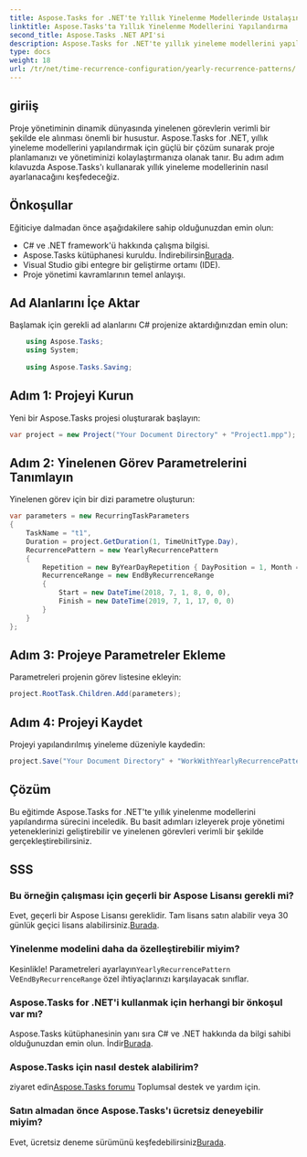 ```yaml
---
title: Aspose.Tasks for .NET'te Yıllık Yinelenme Modellerinde Ustalaşın
linktitle: Aspose.Tasks'ta Yıllık Yinelenme Modellerini Yapılandırma
second_title: Aspose.Tasks .NET API'si
description: Aspose.Tasks for .NET'te yıllık yineleme modellerini yapılandırmayı öğrenin. Bu adım adım kılavuzla proje yönetimi becerilerinizi geliştirin.
type: docs
weight: 18
url: /tr/net/time-recurrence-configuration/yearly-recurrence-patterns/
---
```

## giriiş
Proje yönetiminin dinamik dünyasında yinelenen görevlerin verimli bir şekilde ele alınması önemli bir husustur. Aspose.Tasks for .NET, yıllık yineleme modellerini yapılandırmak için güçlü bir çözüm sunarak proje planlamanızı ve yönetiminizi kolaylaştırmanıza olanak tanır. Bu adım adım kılavuzda Aspose.Tasks'ı kullanarak yıllık yineleme modellerinin nasıl ayarlanacağını keşfedeceğiz.
## Önkoşullar
Eğiticiye dalmadan önce aşağıdakilere sahip olduğunuzdan emin olun:
- C# ve .NET framework'ü hakkında çalışma bilgisi.
-  Aspose.Tasks kütüphanesi kuruldu. İndirebilirsin[Burada](https://releases.aspose.com/tasks/net/).
- Visual Studio gibi entegre bir geliştirme ortamı (IDE).
- Proje yönetimi kavramlarının temel anlayışı.
## Ad Alanlarını İçe Aktar
Başlamak için gerekli ad alanlarını C# projenize aktardığınızdan emin olun:
```csharp
    using Aspose.Tasks;
    using System;
    
    using Aspose.Tasks.Saving;
```
## Adım 1: Projeyi Kurun
Yeni bir Aspose.Tasks projesi oluşturarak başlayın:
```csharp
var project = new Project("Your Document Directory" + "Project1.mpp");
```
## Adım 2: Yinelenen Görev Parametrelerini Tanımlayın
Yinelenen görev için bir dizi parametre oluşturun:
```csharp
var parameters = new RecurringTaskParameters
{
    TaskName = "t1",
    Duration = project.GetDuration(1, TimeUnitType.Day),
    RecurrencePattern = new YearlyRecurrencePattern
    {
        Repetition = new ByYearDayRepetition { DayPosition = 1, Month = Month.July },
        RecurrenceRange = new EndByRecurrenceRange
        {
            Start = new DateTime(2018, 7, 1, 8, 0, 0),
            Finish = new DateTime(2019, 7, 1, 17, 0, 0)
        }
    }
};
```
## Adım 3: Projeye Parametreler Ekleme
Parametreleri projenin görev listesine ekleyin:
```csharp
project.RootTask.Children.Add(parameters);
```
## Adım 4: Projeyi Kaydet
Projeyi yapılandırılmış yineleme düzeniyle kaydedin:
```csharp
project.Save("Your Document Directory" + "WorkWithYearlyRecurrencePattern_out.mpp", SaveFileFormat.Mpp);
```
## Çözüm
Bu eğitimde Aspose.Tasks for .NET'te yıllık yinelenme modellerini yapılandırma sürecini inceledik. Bu basit adımları izleyerek proje yönetimi yeteneklerinizi geliştirebilir ve yinelenen görevleri verimli bir şekilde gerçekleştirebilirsiniz.
## SSS
### Bu örneğin çalışması için geçerli bir Aspose Lisansı gerekli mi?
 Evet, geçerli bir Aspose Lisansı gereklidir. Tam lisans satın alabilir veya 30 günlük geçici lisans alabilirsiniz.[Burada](https://purchase.aspose.com/temporary-license/).
### Yinelenme modelini daha da özelleştirebilir miyim?
 Kesinlikle! Parametreleri ayarlayın`YearlyRecurrencePattern` Ve`EndByRecurrenceRange` özel ihtiyaçlarınızı karşılayacak sınıflar.
### Aspose.Tasks for .NET'i kullanmak için herhangi bir önkoşul var mı?
 Aspose.Tasks kütüphanesinin yanı sıra C# ve .NET hakkında da bilgi sahibi olduğunuzdan emin olun. İndir[Burada](https://releases.aspose.com/tasks/net/).
### Aspose.Tasks için nasıl destek alabilirim?
 ziyaret edin[Aspose.Tasks forumu](https://forum.aspose.com/c/tasks/15) Toplumsal destek ve yardım için.
### Satın almadan önce Aspose.Tasks'ı ücretsiz deneyebilir miyim?
 Evet, ücretsiz deneme sürümünü keşfedebilirsiniz[Burada](https://releases.aspose.com/).